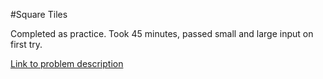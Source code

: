 #Square Tiles

Completed as practice. Took 45 minutes, passed small and large input on
first try.

[Link to problem description](http://code.google.com/codejam/contest/1128486/dashboard)
